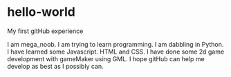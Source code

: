 # hello-world

My first gitHub experience 

I am mega_noob. I am trying to learn programming. I am dabbling in Python. I have learned some Javascript. HTML and CSS. I have done some 2d game development with gameMaker using GML. I hope gitHub can help me develop as best as I possibly can. 

